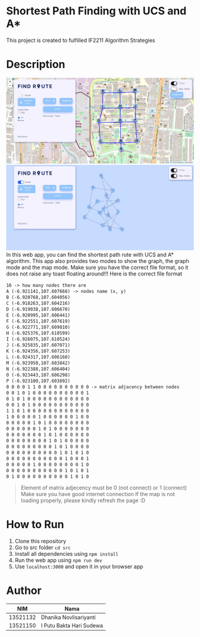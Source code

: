 # Shortest Path Finding with UCS and A*
This project is created to fulfilled IF2211 Algorithm Strategies

# Description
![Map](./src/public/apps2.jpg)
![Graph](./src/public/apps.jpg)
In this web app, you can find the shortest path rute with UCS and A* algorithm. This app also provides two modes to show the graph, the graph mode and the map mode. Make sure you have the correct file format, so it does not raise any toast floating around!!! Here is the correct file format
```
16 -> how many nodes there are 
A (-6.921141,107.607668) -> nodes name (x, y)
B (-6.920768,107.604056)
C (-6.918263,107.604216)
D (-6.919038,107.606670)
E (-6.920995,107.606441)
F (-6.922551,107.607619)
G (-6.922771,107.609810)
H (-6.925376,107.610599)
I (-6.926075,107.610524)
J (-6.925835,107.607071)
K (-6.924356,107.607253)
L (-6.924317,107.606160)
M (-6.923950,107.603842)
N (-6.922388,107.606404)
O (-6.923443,107.606298)
P (-6.923100,107.603892)
0 0 0 0 1 1 0 0 0 0 0 0 0 0 0 0 -> matrix adjacency between nodes
0 0 1 0 1 0 0 0 0 0 0 0 0 0 0 1
0 1 0 1 0 0 0 0 0 0 0 0 0 0 0 0
0 0 1 0 1 0 0 0 0 0 0 0 0 0 0 0
1 1 0 1 0 0 0 0 0 0 0 0 0 0 0 0
1 0 0 0 0 0 1 0 0 0 0 0 0 1 0 0
0 0 0 0 0 1 0 1 0 0 0 0 0 0 0 0
0 0 0 0 0 0 1 0 1 0 0 0 0 0 0 0
0 0 0 0 0 0 0 1 0 1 0 0 0 0 0 0
0 0 0 0 0 0 0 0 1 0 1 0 0 0 0 0
0 0 0 0 0 0 0 0 0 1 0 1 0 0 0 0
0 0 0 0 0 0 0 0 0 0 1 0 1 0 1 0
0 0 0 0 0 0 0 0 0 0 0 1 0 0 0 1
0 0 0 0 0 1 0 0 0 0 0 0 0 0 1 0
0 0 0 0 0 0 0 0 0 0 0 1 0 1 0 1
0 1 0 0 0 0 0 0 0 0 0 0 1 0 1 0
```

> Element of matrix adjecency must be 0 (not connect) or 1 (connect)
> Make sure you have good internet connection
> If the map is not loading properly, please kindly refresh the page :D

# How to Run
1. Clone this repository
2. Go to src folder `cd src`
3. Install all dependencies using  `npm install`
4. Run the web app using `npm run dev`
5. Use `localhost:3000` and open it in your browser app


# Author
| NIM  | Nama |
| ------------- | ------------- |
| 13521132  | Dhanika Novlisariyanti |
| 13521150 | I Putu Bakta Hari Sudewa |

